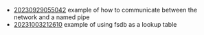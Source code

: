 - [20230929055042](/zet/20230929055042/README.md) example of how to communicate between the network and a named pipe
- [20231003212610](/zet/20231003212610/README.md) example of using fsdb as a lookup table
